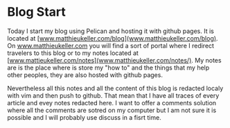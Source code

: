 # Blog Start

Today I start my blog using Pelican and hosting it with github pages.
It is located at [www.matthieukeller.com/blog](www.matthieukeller.com/blog).
On www.matthieukeller.com you will find a sort of portal where I redirect
travelers to this blog or to my notes located at
[www.mattieukeller.com/notes](www.matthieukeller.com/notes/). My notes are is
the place where is store my "how to" and the things that my help other peoples,
they are also hosted with github pages.

Nevertheless all this notes and all the content of this blog is redacted localy
with vim and then push to github. That mean that I have all traces of every
article and evey notes redacted here. I want to offer a comments solution where
all the comments are sotred on my computer but I am not sure it is possible and
I will probably use discuss in a fisrt time.
